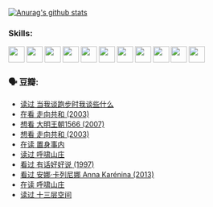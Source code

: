 
[![Anurag's github stats](https://github-readme-stats.vercel.app/api?username=w940853815)](https://github.com/anuraghazra/github-readme-stats)

### Skills:

<code><img height="32" src="https://cdn.jsdelivr.net/npm/simple-icons@v5/icons/python.svg"></code>
<code><img height="32" src="https://cdn.jsdelivr.net/npm/simple-icons@v5/icons/javascript.svg"></code>
<code><img height="32" src="https://cdn.jsdelivr.net/npm/simple-icons@v5/icons/django.svg"></code>
<code><img height="32" src="https://cdn.jsdelivr.net/npm/simple-icons@v5/icons/flask.svg"></code>
<code><img height="32" src="https://cdn.jsdelivr.net/npm/simple-icons@v5/icons/vuetify.svg"></code>
<code><img height="32" src="https://cdn.jsdelivr.net/npm/simple-icons@v5/icons/git.svg"></code>
<code><img height="32" src="https://cdn.jsdelivr.net/npm/simple-icons@v5/icons/docker.svg"></code>
<code><img height="32" src="https://cdn.jsdelivr.net/npm/simple-icons@v5/icons/postgresql.svg"></code>
<code><img height="32" src="https://cdn.jsdelivr.net/npm/simple-icons@v5/icons/elasticsearch.svg"></code>
<code><img height="32" src="https://cdn.jsdelivr.net/npm/simple-icons@v5/icons/macos.svg"></code>
<code><img height="32" src="https://cdn.jsdelivr.net/npm/simple-icons@v5/icons/linux.svg"></code>

### 🗣 豆瓣:

<!-- DOUBAN-ACTIVITIES:START -->
- [读过 当我谈跑步时我谈些什么](https://www.douban.com/people/136069238/status/3715422296/?_i=41766466)
- [在看 走向共和‎ (2003)](https://www.douban.com/people/136069238/status/3711470443/?_i=41766466)
- [想看 大明王朝1566‎ (2007)](https://www.douban.com/people/136069238/status/3710980213/?_i=41766466)
- [想看 走向共和‎ (2003)](https://www.douban.com/people/136069238/status/3710980002/?_i=41766466)
- [在读 置身事内](https://www.douban.com/people/136069238/status/3710472151/?_i=41766466)
- [读过 呼啸山庄](https://www.douban.com/people/136069238/status/3710470617/?_i=41766466)
- [看过 有话好好说‎ (1997)](https://www.douban.com/people/136069238/status/3709833172/?_i=41766466)
- [看过 安娜·卡列尼娜 Anna Karénina‎ (2013)](https://www.douban.com/people/136069238/status/3708942010/?_i=41766466)
- [在读 呼啸山庄](https://www.douban.com/people/136069238/status/3701626992/?_i=41766466)
- [读过 十三层空间](https://www.douban.com/people/136069238/status/3700755247/?_i=41766466)
<!-- DOUBAN-ACTIVITIES:END -->
<!--
**w940853815/w940853815** is a ✨ _special_ ✨ repository because its `README.md` (this file) appears on your GitHub profile.

Here are some ideas to get you started:

- 🔭 I’m currently working on ...
- 🌱 I’m currently learning ...
- 👯 I’m looking to collaborate on ...
- 🤔 I’m looking for help with ...
- 💬 Ask me about ...
- 📫 How to reach me: ...
- 😄 Pronouns: ...
- ⚡ Fun fact: ...
-->
